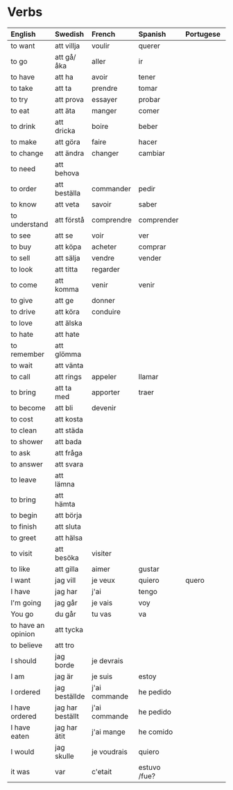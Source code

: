 # Verbs

| English            | Swedish          | French        | Spanish      | Portugese | Italian |
| :----------------- | :--------------- | :------------ | :----------- | :-------- | :------ |
| to want            | att villja       | voulir        | querer       |           |         |
| to go              | att gå/åka       | aller         | ir           |           |         |
| to have            | att ha           | avoir         | tener        |           |         |
| to take            | att ta           | prendre       | tomar        |           |         |
| to try             | att prova        | essayer       | probar       |           |         |
| to eat             | att äta          | manger        | comer        |           |         |
| to drink           | att dricka       | boire         | beber        |           |         |
| to make            | att göra         | faire         | hacer        |           |         |
| to change          | att ändra        | changer       | cambiar      |           |         |
| to need            | att behova       |               |              |           |         |
| to order           | att beställa     | commander     | pedir        |           |         |
| to know            | att veta         | savoir        | saber        |           |         |
| to understand      | att förstå       | comprendre    | comprender   |           |         |
| to see             | att se           | voir          | ver          |           |         |
| to buy             | att köpa         | acheter       | comprar      |           |         |
| to sell            | att sälja        | vendre        | vender       |           |         |
| to look            | att titta        | regarder      |              |           |         |
| to come            | att komma        | venir         | venir        |           |         |
| to give            | att ge           | donner        |              |           |         |
| to drive           | att köra         | conduire      |              |           |         |
| to love            | att älska        |               |              |           |         |
| to hate            | att hate         |               |              |           |         |
| to remember        | att glömma       |               |              |           |         |
| to wait            | att vänta        |               |              |           |         |
| to call            | att rings        | appeler       | llamar       |           |         |
| to bring           | att ta med       | apporter      | traer        |           |         |
| to become          | att bli          | devenir       |
| to cost            | att kosta        |
| to clean           | att städa        |               |              |           |         |
| to shower          | att bada         |               |              |           |         |
| to ask             | att fråga        |               |              |           |         |
| to answer          | att svara        |               |              |           |         |
| to leave           | att lämna        |               |              |           |         |
| to bring           | att hämta        |               |              |           |         |
| to begin           | att börja        |               |              |           |         |
| to finish          | att sluta        |               |              |           |         |
| to greet           | att hälsa        |               |              |           |         |
| to visit           | att besöka       | visiter       |
| to like            | att gilla        | aimer         | gustar       |           |         |
| I want             | jag vill         | je veux       | quiero       | quero     |         |
| I have             | jag har          | j'ai          | tengo        |           |         |
| I'm going          | jag går          | je vais       | voy          |           |         |
| You go             | du går           | tu vas        | va           |           |         |
| to have an opinion | att tycka        |               |              |           |         |
| to believe         | att tro          |               |              |           |         |
| I should           | jag borde        | je devrais    |              |           |         |
| I am               | jag är           | je suis       | estoy        |           |         |
| I ordered          | jag beställde    | j'ai commande | he pedido    |           |         |
| I have ordered     | jag har beställt | j'ai commande | he pedido    |           |         |
| I have eaten       | jag har ätit     | j'ai mange    | he comido    |           |         |
| I would            | jag skulle       | je voudrais   | quiero       |           |         |
| it was             | var              | c'etait       | estuvo /fue? |           |         |
